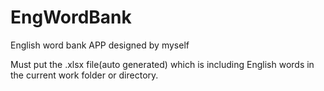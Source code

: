 # EngWordBank
English word bank APP designed by myself

Must put the .xlsx file(auto generated) which is including English words in the current work folder or directory.
